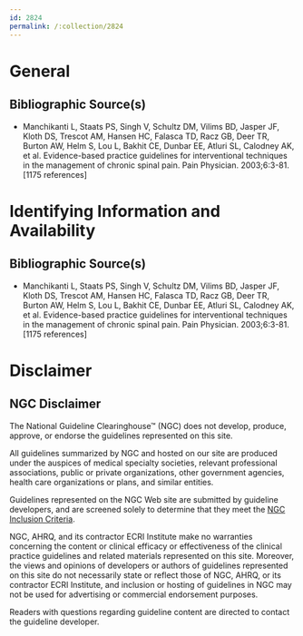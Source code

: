 ```yaml
---
id: 2824
permalink: /:collection/2824
---
```


# General

## Bibliographic Source(s)

- Manchikanti L, Staats PS, Singh V, Schultz DM, Vilims BD, Jasper JF, Kloth DS, Trescot AM, Hansen HC, Falasca TD, Racz GB, Deer TR, Burton AW, Helm S, Lou L, Bakhit CE, Dunbar EE, Atluri SL, Calodney AK, et al. Evidence-based practice guidelines for interventional techniques in the management of chronic spinal pain. Pain Physician. 2003;6:3-81. [1175 references]

# Identifying Information and Availability

## Bibliographic Source(s)

- Manchikanti L, Staats PS, Singh V, Schultz DM, Vilims BD, Jasper JF, Kloth DS, Trescot AM, Hansen HC, Falasca TD, Racz GB, Deer TR, Burton AW, Helm S, Lou L, Bakhit CE, Dunbar EE, Atluri SL, Calodney AK, et al. Evidence-based practice guidelines for interventional techniques in the management of chronic spinal pain. Pain Physician. 2003;6:3-81. [1175 references]

# Disclaimer

## NGC Disclaimer

The National Guideline Clearinghouse™ (NGC) does not develop, produce, approve, or endorse the guidelines represented on this site.

All guidelines summarized by NGC and hosted on our site are produced under the auspices of medical specialty societies, relevant professional associations, public or private organizations, other government agencies, health care organizations or plans, and similar entities.

Guidelines represented on the NGC Web site are submitted by guideline developers, and are screened solely to determine that they meet the [NGC Inclusion Criteria](/help-and-about/summaries/inclusion-criteria).

NGC, AHRQ, and its contractor ECRI Institute make no warranties concerning the content or clinical efficacy or effectiveness of the clinical practice guidelines and related materials represented on this site. Moreover, the views and opinions of developers or authors of guidelines represented on this site do not necessarily state or reflect those of NGC, AHRQ, or its contractor ECRI Institute, and inclusion or hosting of guidelines in NGC may not be used for advertising or commercial endorsement purposes.

Readers with questions regarding guideline content are directed to contact the guideline developer.


